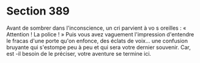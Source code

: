 # Section 389

Avant de sombrer dans l'inconscience, un cri parvient à vo s
oreilles : « Attention ! La police ! » Puis vous avez vaguement
l'impression d'entendre le fracas d'une porte qu'on enfonce, des
éclats de voix... une confusion bruyante qui s'estompe peu à peu
et qui sera votre dernier souvenir. Car, est -il besoin de le
préciser, votre aventure se termine ici.